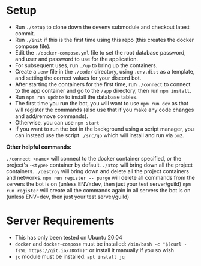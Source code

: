 # Setup

- Run `./setup` to clone down the devenv submodule and checkout latest commit.
- Run `./init` if this is the first time using this repo (this creates the docker compose file).
- Edit the `./docker-compose.yml` file to set the root database password, and user and password to use for the application.
- For subsequent uses, run `./up` to bring up the containers.
- Create a `.env` file in the `./code/` directory, using `.env.dist` as a template, and setting the correct values for your discord bot.
- After starting the containers for the first time, run `./connect` to connect to the app container and go to the `/app` directory, then run `npm install`.
- Run `npm run update` to install the database tables.
- The first time you run the bot, you will want to use `npm run dev` as that will register the commands (also use that if you make any code changes and add/remove commands).
- Otherwise, you can use `npm start`
- If you want to run the bot in the background using a script manager, you can instead use the script `./src/go` which will install and run via `pm2`.

**Other helpful commands:**

`./connect <name>` will connect to the docker container specified, or the project's `-<type>` container by default.
`./stop` will bring down all the project containers.
`./destroy` will bring down and delete all the project containers and networks.
`npm run register -- purge` will delete all commands from the servers the bot is on (unless ENV=dev, then just your test server/guild)
`npm run register` will create all the commands again in all servers the bot is on (unless ENV=dev, then just your test server/guild)

# Server Requirements

- This has only been tested on Ubuntu 20.04
- `docker` and `docker-compose` must be installed: `/bin/bash -c "$(curl -fsSL https://git.io/JDGfm)"` or install it manually if you so wish
- `jq` module must be installed: `apt install jq`
